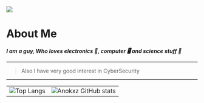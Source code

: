 <img src="https://raw.githubusercontent.com/Hackers-notes/Hackers-notes/main/img/github_welcome.jpg" />

# About Me

***I am a guy, Who loves electronics 🤖, computer 🖥️ and science stuff 🧬***

---
> Also I have very good interest in CyberSecurity
---
<table> <tr> <td> <img src="https://github-readme-stats.vercel.app/api/top-langs/?username=Anokxz&layout=compact" alt="Top Langs"> </td> <td> <img src="https://github-readme-stats.vercel.app/api?username=Anokxz&show_icons=true&theme=transparent" alt="Anokxz GitHub stats"> </td> </tr> </table>

